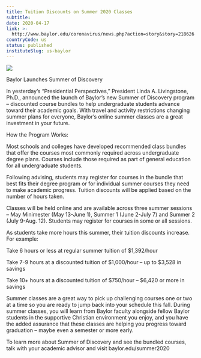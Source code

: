 ```yaml
---
title: Tuition Discounts on Summer 2020 Classes
subtitle: 
date: 2020-04-17
link: >-
  http://www.baylor.edu/coronavirus/news.php?action=story&story=218626
countryCode: us
status: published
instituteSlug: us-baylor
---
```

![](https://www.baylor.edu/content/imglib/3/5/4/7/354734.jpg)

Baylor Launches Summer of Discovery

In yesterday’s “Presidential Perspectives,” President Linda A. Livingstone, Ph.D., announced the launch of Baylor’s new Summer of Discovery program – discounted course bundles to help undergraduate students advance toward their academic goals. With travel and activity restrictions changing summer plans for everyone, Baylor’s online summer classes are a great investment in your future.

How the Program Works:

Most schools and colleges have developed recommended class bundles that offer the courses most commonly required across undergraduate degree plans. Courses include those required as part of general education for all undergraduate students.

Following advising, students may register for courses in the bundle that best fits their degree program or for individual summer courses they need to make academic progress. Tuition discounts will be applied based on the number of hours taken.

Classes will be held online and are available across three summer sessions – May Minimester (May 13-June 1), Summer 1 (June 2-July 7) and Summer 2 (July 9-Aug. 12). Students may register for courses in some or all sessions.

As students take more hours this summer, their tuition discounts increase. For example:

Take 6 hours or less at regular summer tuition of $1,392/hour



Take 7-9 hours at a discounted tuition of $1,000/hour – up to $3,528 in savings



Take 10+ hours at a discounted tuition of $750/hour – $6,420 or more in savings

Summer classes are a great way to pick up challenging courses one or two at a time so you are ready to jump back into your schedule this fall. During summer classes, you will learn from Baylor faculty alongside fellow Baylor students in the supportive Christian environment you enjoy, and you have the added assurance that these classes are helping you progress toward graduation – maybe even a semester or more early.

To learn more about Summer of Discovery and see the bundled courses, talk with your academic advisor and visit baylor.edu/summer2020